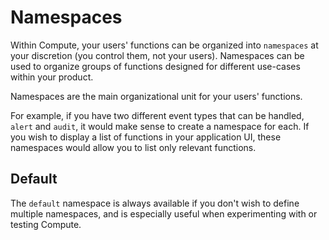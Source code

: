 # Namespaces

Within Compute, your users' functions can be organized into `namespaces` at your discretion \(you control them, not your users\). Namespaces can be used to organize groups of functions designed for different use-cases within your product.

Namespaces are the main organizational unit for your users' functions.

For example, if you have two different event types that can be handled, `alert` and `audit`, it would make sense to create a namespace for each. If you wish to display a list of functions in your application UI, these namespaces would allow you to list only relevant functions.

## Default

The `default` namespace is always available if you don't wish to define multiple namespaces, and is especially useful when experimenting with or testing Compute.
